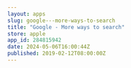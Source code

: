 ```yaml
---
layout: apps
slug: google---more-ways-to-search
title: "Google - More ways to search"
store: apple
app_id: 284815942
date: 2024-05-06T16:00:44Z
published: 2019-02-12T08:00:00Z
---
```

